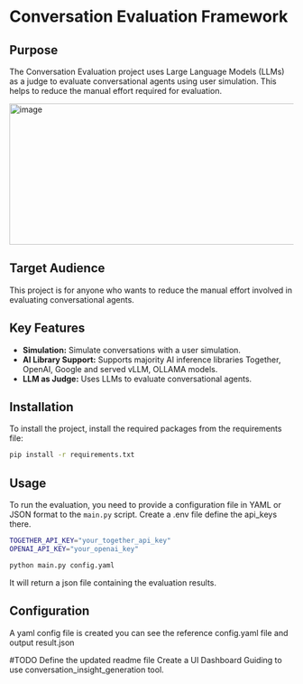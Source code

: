 # Conversation Evaluation Framework



## Purpose

The Conversation Evaluation project uses Large Language Models (LLMs) as a judge to evaluate conversational agents using user simulation. This helps to reduce the manual effort required for evaluation.

<img width="524" height="250" alt="image" src="https://github.com/user-attachments/assets/266cab39-78af-4923-9fab-5de269f03443" />

## Target Audience

This project is for anyone who wants to reduce the manual effort involved in evaluating conversational agents.

## Key Features

*   **Simulation:** Simulate conversations with a user simulation.
*   **AI Library Support:** Supports majority AI inference libraries Together, OpenAI, Google and served vLLM, OLLAMA models.
*   **LLM as Judge:** Uses LLMs to evaluate conversational agents.

## Installation

To install the project, install the required packages from the requirements file:

```bash
pip install -r requirements.txt
```

## Usage

To run the evaluation, you need to provide a configuration file in YAML or JSON format to the `main.py` script.
Create a .env file define the api_keys there.
```bash
TOGETHER_API_KEY="your_together_api_key"
OPENAI_API_KEY="your_openai_key"
```

```bash
python main.py config.yaml
```
It will return a json file containing the evaluation results.


## Configuration
A yaml config file is created you can see the reference config.yaml file and output result.json

#TODO
Define the updated readme file
Create a UI Dashboard
Guiding to use conversation_insight_generation tool.
